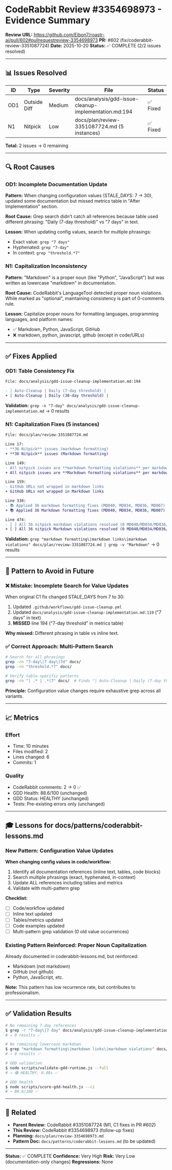 # CodeRabbit Review #3354698973 - Evidence Summary

**Review URL:** https://github.com/Eibon7/roastr-ai/pull/602#pullrequestreview-3354698973
**PR:** #602 (fix/coderabbit-review-3351087724)
**Date:** 2025-10-20
**Status:** ✅ COMPLETE (2/2 issues resolved)

---

## 📊 Issues Resolved

| ID | Type | Severity | File | Status |
|----|------|----------|------|--------|
| OD1 | Outside Diff | Medium | docs/analysis/gdd-issue-cleanup-implementation.md:194 | ✅ Fixed |
| N1 | Nitpick | Low | docs/plan/review-3351087724.md (5 instances) | ✅ Fixed |

**Total:** 2 issues → 0 remaining

---

## 🔍 Root Causes

### OD1: Incomplete Documentation Update
**Pattern:** When changing configuration values (STALE_DAYS: 7 → 30), updated some documentation but missed metrics table in "After Implementation" section.

**Root Cause:** Grep search didn't catch all references because table used different phrasing: "Daily (7-day threshold)" vs "7 days" in text.

**Lesson:** When updating config values, search for multiple phrasings:
- Exact value: `grep "7 days"`
- Hyphenated: `grep "7-day"`
- In context: `grep "threshold.*7"`

### N1: Capitalization Inconsistency
**Pattern:** "Markdown" is a proper noun (like "Python", "JavaScript") but was written as lowercase "markdown" in documentation.

**Root Cause:** CodeRabbit's LanguageTool detected proper noun violations. While marked as "optional", maintaining consistency is part of 0-comments rule.

**Lesson:** Capitalize proper nouns for formatting languages, programming languages, and platform names:
- ✅ Markdown, Python, JavaScript, GitHub
- ❌ markdown, python, javascript, github (except in code/URLs)

---

## ✅ Fixes Applied

### OD1: Table Consistency Fix
```diff
File: docs/analysis/gdd-issue-cleanup-implementation.md:194

- | Auto-Cleanup | Daily (7-day threshold) |
+ | Auto-Cleanup | Daily (30-day threshold) |
```

**Validation:** `grep -n "7-day" docs/analysis/gdd-issue-cleanup-implementation.md` → 0 results

### N1: Capitalization Fixes (5 instances)
```diff
File: docs/plan/review-3351087724.md

Line 17:
- **36 Nitpick** issues (markdown formatting)
+ **36 Nitpick** issues (Markdown formatting)

Line 149:
- All nitpick issues are **markdown formatting violations** per markdownlint rules:
+ All nitpick issues are **Markdown formatting violations** per markdownlint rules:

Line 159:
- GitHub URLs not wrapped in markdown links
+ GitHub URLs not wrapped in Markdown links

Line 338:
- 📚 Applied 36 markdown formatting fixes (MD040, MD034, MD036, MD007)
+ 📚 Applied 36 Markdown formatting fixes (MD040, MD034, MD036, MD007)

Line 474:
- [ ] All 36 nitpick markdown violations resolved (0 MD040/MD034/MD036/MD007)
+ [ ] All 36 nitpick Markdown violations resolved (0 MD040/MD034/MD036/MD007)
```

**Validation:** `grep "markdown formatting\|markdown links\|markdown violations" docs/plan/review-3351087724.md | grep -v "Markdown"` → 0 results

---

## 🎯 Pattern to Avoid in Future

### ❌ Mistake: Incomplete Search for Value Updates

When original C1 fix changed STALE_DAYS from 7 to 30:
1. Updated `.github/workflows/gdd-issue-cleanup.yml`
2. Updated `docs/analysis/gdd-issue-cleanup-implementation.md:119` ("7 days" in text)
3. **MISSED** line 194 ("7-day threshold" in metrics table)

**Why missed:** Different phrasing in table vs inline text.

### ✅ Correct Approach: Multi-Pattern Search

```bash
# Search for all phrasings
grep -rn "7-day\|7 day\|7d" docs/
grep -rn "threshold.*7" docs/

# Verify table-specific patterns
grep -rn "| .* | .*(7" docs/  # Finds "| Auto-Cleanup | Daily (7-day threshold) |"
```

**Principle:** Configuration value changes require exhaustive grep across all variants.

---

## 📈 Metrics

### Effort
- Time: 10 minutes
- Files modified: 2
- Lines changed: 6
- Commits: 1

### Quality
- CodeRabbit comments: 2 → 0 ✅
- GDD Health: 88.6/100 (unchanged)
- GDD Status: HEALTHY (unchanged)
- Tests: Pre-existing errors only (unchanged)

---

## 🎓 Lessons for docs/patterns/coderabbit-lessons.md

### New Pattern: Configuration Value Updates

**When changing config values in code/workflow:**
1. Identify all documentation references (inline text, tables, code blocks)
2. Search multiple phrasings (exact, hyphenated, in-context)
3. Update ALL references including tables and metrics
4. Validate with multi-pattern grep

**Checklist:**
- [ ] Code/workflow updated
- [ ] Inline text updated
- [ ] Tables/metrics updated
- [ ] Code examples updated
- [ ] Multi-pattern grep validation (0 old value occurrences)

### Existing Pattern Reinforced: Proper Noun Capitalization

Already documented in coderabbit-lessons.md, but reinforced:
- Markdown (not markdown)
- GitHub (not github)
- Python, JavaScript, etc.

**Note:** This pattern has low recurrence rate, but contributes to professionalism.

---

## ✅ Validation Results

```bash
# No remaining 7-day references
$ grep -r "7-day\|7 day" docs/analysis/gdd-issue-cleanup-implementation.md
# → 0 results ✅

# No remaining lowercase markdown
$ grep "markdown formatting\|markdown links\|markdown violations" docs/plan/review-3351087724.md | grep -v "Markdown"
# → 0 results ✅

# GDD validation
$ node scripts/validate-gdd-runtime.js --full
# → 🟢 HEALTHY, 0.08s ✅

# GDD health
$ node scripts/score-gdd-health.js --ci
# → 88.6/100 ✅
```

---

## 🔗 Related

- **Parent Review:** CodeRabbit #3351087724 (M1, C1 fixes in PR #602)
- **This Review:** CodeRabbit #3354698973 (follow-up fixes)
- **Planning:** `docs/plan/review-3354698973.md`
- **Pattern Doc:** `docs/patterns/coderabbit-lessons.md` (to be updated)

---

**Status:** ✅ COMPLETE
**Confidence:** Very High
**Risk:** Very Low (documentation-only changes)
**Regressions:** None
